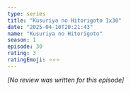 ```yaml
---
type: series
title: "Kusuriya no Hitorigoto 1x30"
date: "2025-04-10T20:21:43"
name: "Kusuriya no Hitorigoto"
season: 1
episode: 30
rating: 3
ratingEmoji: ⭐️⭐️⭐️
---
```


*[No review was written for this episode]*
